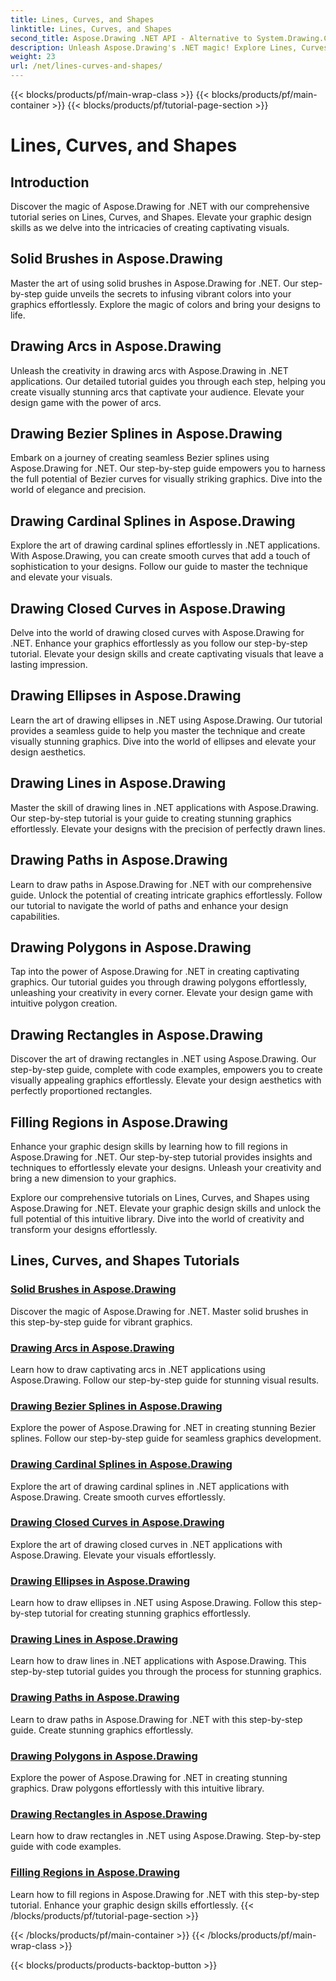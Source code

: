 ```yaml
---
title: Lines, Curves, and Shapes
linktitle: Lines, Curves, and Shapes
second_title: Aspose.Drawing .NET API - Alternative to System.Drawing.Common
description: Unleash Aspose.Drawing's .NET magic! Explore Lines, Curves, and Shapes Tutorials for vibrant graphics—master solid brushes, arcs, splines, ellipses, and more creatively.
weight: 23
url: /net/lines-curves-and-shapes/
---
```


{{< blocks/products/pf/main-wrap-class >}}
{{< blocks/products/pf/main-container >}}
{{< blocks/products/pf/tutorial-page-section >}}

# Lines, Curves, and Shapes


## Introduction

Discover the magic of Aspose.Drawing for .NET with our comprehensive tutorial series on Lines, Curves, and Shapes. Elevate your graphic design skills as we delve into the intricacies of creating captivating visuals.

## Solid Brushes in Aspose.Drawing
Master the art of using solid brushes in Aspose.Drawing for .NET. Our step-by-step guide unveils the secrets to infusing vibrant colors into your graphics effortlessly. Explore the magic of colors and bring your designs to life.

## Drawing Arcs in Aspose.Drawing
Unleash the creativity in drawing arcs with Aspose.Drawing in .NET applications. Our detailed tutorial guides you through each step, helping you create visually stunning arcs that captivate your audience. Elevate your design game with the power of arcs.

## Drawing Bezier Splines in Aspose.Drawing
Embark on a journey of creating seamless Bezier splines using Aspose.Drawing for .NET. Our step-by-step guide empowers you to harness the full potential of Bezier curves for visually striking graphics. Dive into the world of elegance and precision.

## Drawing Cardinal Splines in Aspose.Drawing
Explore the art of drawing cardinal splines effortlessly in .NET applications. With Aspose.Drawing, you can create smooth curves that add a touch of sophistication to your designs. Follow our guide to master the technique and elevate your visuals.

## Drawing Closed Curves in Aspose.Drawing
Delve into the world of drawing closed curves with Aspose.Drawing for .NET. Enhance your graphics effortlessly as you follow our step-by-step tutorial. Elevate your design skills and create captivating visuals that leave a lasting impression.

## Drawing Ellipses in Aspose.Drawing
Learn the art of drawing ellipses in .NET using Aspose.Drawing. Our tutorial provides a seamless guide to help you master the technique and create visually stunning graphics. Dive into the world of ellipses and elevate your design aesthetics.

## Drawing Lines in Aspose.Drawing
Master the skill of drawing lines in .NET applications with Aspose.Drawing. Our step-by-step tutorial is your guide to creating stunning graphics effortlessly. Elevate your designs with the precision of perfectly drawn lines.

## Drawing Paths in Aspose.Drawing
Learn to draw paths in Aspose.Drawing for .NET with our comprehensive guide. Unlock the potential of creating intricate graphics effortlessly. Follow our tutorial to navigate the world of paths and enhance your design capabilities.

## Drawing Polygons in Aspose.Drawing
Tap into the power of Aspose.Drawing for .NET in creating captivating graphics. Our tutorial guides you through drawing polygons effortlessly, unleashing your creativity in every corner. Elevate your design game with intuitive polygon creation.

## Drawing Rectangles in Aspose.Drawing
Discover the art of drawing rectangles in .NET using Aspose.Drawing. Our step-by-step guide, complete with code examples, empowers you to create visually appealing graphics effortlessly. Elevate your design aesthetics with perfectly proportioned rectangles.

## Filling Regions in Aspose.Drawing
Enhance your graphic design skills by learning how to fill regions in Aspose.Drawing for .NET. Our step-by-step tutorial provides insights and techniques to effortlessly elevate your designs. Unleash your creativity and bring a new dimension to your graphics.

Explore our comprehensive tutorials on Lines, Curves, and Shapes using Aspose.Drawing for .NET. Elevate your graphic design skills and unlock the full potential of this intuitive library. Dive into the world of creativity and transform your designs effortlessly.
## Lines, Curves, and Shapes Tutorials
### [Solid Brushes in Aspose.Drawing](./solid-brushes/)
Discover the magic of Aspose.Drawing for .NET. Master solid brushes in this step-by-step guide for vibrant graphics.
### [Drawing Arcs in Aspose.Drawing](./draw-arc/)
Learn how to draw captivating arcs in .NET applications using Aspose.Drawing. Follow our step-by-step guide for stunning visual results.
### [Drawing Bezier Splines in Aspose.Drawing](./draw-bezier-spline/)
Explore the power of Aspose.Drawing for .NET in creating stunning Bezier splines. Follow our step-by-step guide for seamless graphics development.
### [Drawing Cardinal Splines in Aspose.Drawing](./draw-cardinal-spline/)
Explore the art of drawing cardinal splines in .NET applications with Aspose.Drawing. Create smooth curves effortlessly.
### [Drawing Closed Curves in Aspose.Drawing](./draw-closed-curve/)
Explore the art of drawing closed curves in .NET applications with Aspose.Drawing. Elevate your visuals effortlessly.
### [Drawing Ellipses in Aspose.Drawing](./draw-ellipse/)
Learn how to draw ellipses in .NET using Aspose.Drawing. Follow this step-by-step tutorial for creating stunning graphics effortlessly.
### [Drawing Lines in Aspose.Drawing](./draw-lines/)
Learn how to draw lines in .NET applications with Aspose.Drawing. This step-by-step tutorial guides you through the process for stunning graphics.
### [Drawing Paths in Aspose.Drawing](./draw-path/)
Learn to draw paths in Aspose.Drawing for .NET with this step-by-step guide. Create stunning graphics effortlessly.
### [Drawing Polygons in Aspose.Drawing](./draw-polygon/)
Explore the power of Aspose.Drawing for .NET in creating stunning graphics. Draw polygons effortlessly with this intuitive library.
### [Drawing Rectangles in Aspose.Drawing](./draw-rectangle/)
Learn how to draw rectangles in .NET using Aspose.Drawing. Step-by-step guide with code examples.
### [Filling Regions in Aspose.Drawing](./fill-region/)
Learn how to fill regions in Aspose.Drawing for .NET with this step-by-step tutorial. Enhance your graphic design skills effortlessly.
{{< /blocks/products/pf/tutorial-page-section >}}

{{< /blocks/products/pf/main-container >}}
{{< /blocks/products/pf/main-wrap-class >}}

{{< blocks/products/products-backtop-button >}}
